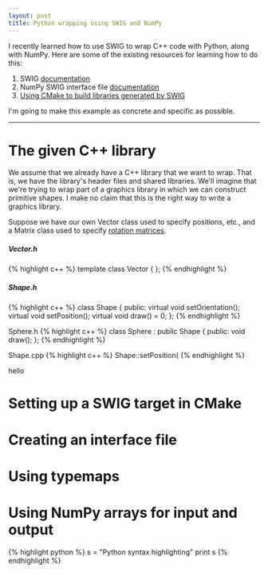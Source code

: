 ```yaml
---
layout: post
title: Python wrapping using SWIG and NumPy
---
```


I recently learned how to use SWIG to wrap C++ code with Python, along with
NumPy. Here are some of the existing resources for learning how to do this:

1. SWIG [documentation][swig]
2. NumPy SWIG interface file [documentation][numpyswig]
3. [Using CMake to build libraries generated by SWIG][cmakeswig]

I'm going to make this example as concrete and specific as possible.

---

# The given C++ library

We assume that we already have a C++ library that we want to wrap. That is, we
have the library's header files and shared libraries. We'll imagine that we're
trying to wrap part of a graphics library in which we can construct primitive
shapes. I make no claim that this is the right way to write a graphics library.

Suppose we have our own Vector class used to specify positions, etc., and a
Matrix class used to specify [rotation matrices][rotmat].

##### Vector.h
{% highlight c++ %}
template<class T> class Vector
{
};
{% endhighlight %}

##### Shape.h
{% highlight c++ %}
class Shape
{
public:
    virtual void setOrientation();
    virtual void setPosition();
    virtual void draw() = 0;
};
{% endhighlight %}

Sphere.h
{% highlight c++ %}
class Sphere : public Shape
{
public:
    void draw();
};
{% endhighlight %}


Shape.cpp
{% highlight c++ %}
Shape::setPosition(
{% endhighlight %}

hello

# Setting up a SWIG target in CMake

# Creating an interface file

# Using typemaps

# Using NumPy arrays for input and output

{% highlight python %}
s = "Python syntax highlighting"
print s
{% endhighlight %}

[swig]: http://www.swig.org/Doc2.0/SWIGDocumentation.html
[numpyswig]: http://docs.scipy.org/doc/numpy/reference/swig.interface-file.html
[cmakeswig]: http://www.cmake.org/Wiki/CMake_FAQ#How_do_I_use_CMake_to_generate_SWIG_wrapper_libraries.3F
[rotmat]: http://en.wikipedia.org/wiki/Rotation_matrix
